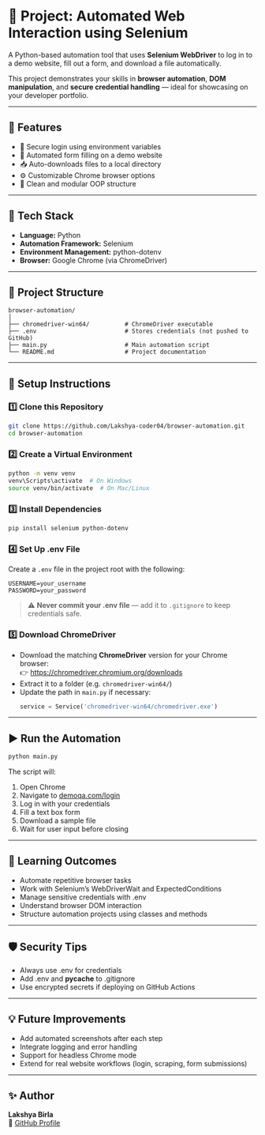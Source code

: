 # 🧠 Project: Automated Web Interaction using Selenium

A Python-based automation tool that uses **Selenium WebDriver** to log in to a demo website, fill out a form, and download a file automatically.

This project demonstrates your skills in **browser automation**, **DOM manipulation**, and **secure credential handling** — ideal for showcasing on your developer portfolio.

---

## 🚀 Features

- 🔐 Secure login using environment variables  
- 🧭 Automated form filling on a demo website  
- 📥 Auto-downloads files to a local directory  
- ⚙️ Customizable Chrome browser options  
- 🧹 Clean and modular OOP structure  

---

## 🧩 Tech Stack

- **Language:** Python  
- **Automation Framework:** Selenium  
- **Environment Management:** python-dotenv  
- **Browser:** Google Chrome (via ChromeDriver)

---

## 📂 Project Structure

```
browser-automation/
│
├── chromedriver-win64/          # ChromeDriver executable
├── .env                         # Stores credentials (not pushed to GitHub)
├── main.py                      # Main automation script
└── README.md                    # Project documentation
```

---

## 🔧 Setup Instructions

### 1️⃣ Clone this Repository
```bash
git clone https://github.com/Lakshya-coder04/browser-automation.git
cd browser-automation
```

### 2️⃣ Create a Virtual Environment
```bash
python -m venv venv
venv\Scripts\activate  # On Windows
source venv/bin/activate  # On Mac/Linux
```

### 3️⃣ Install Dependencies
```bash
pip install selenium python-dotenv
```

### 4️⃣ Set Up .env File
Create a `.env` file in the project root with the following:
```
USERNAME=your_username
PASSWORD=your_password
```

> ⚠️ **Never commit your .env file** — add it to `.gitignore` to keep credentials safe.

### 5️⃣ Download ChromeDriver
- Download the matching **ChromeDriver** version for your Chrome browser:  
  👉 https://chromedriver.chromium.org/downloads  
- Extract it to a folder (e.g. `chromedriver-win64/`)  
- Update the path in `main.py` if necessary:
  ```python
  service = Service('chromedriver-win64/chromedriver.exe')
  ```

---

## ▶️ Run the Automation
```bash
python main.py
```

The script will:
1. Open Chrome  
2. Navigate to [demoqa.com/login](https://demoqa.com/login)  
3. Log in with your credentials  
4. Fill a text box form  
5. Download a sample file  
6. Wait for user input before closing  

---

## 🧠 Learning Outcomes

- Automate repetitive browser tasks  
- Work with Selenium’s WebDriverWait and ExpectedConditions  
- Manage sensitive credentials with .env  
- Understand browser DOM interaction  
- Structure automation projects using classes and methods  

---

## 🛡️ Security Tips

- Always use .env for credentials  
- Add .env and __pycache__ to .gitignore  
- Use encrypted secrets if deploying on GitHub Actions  

---

## 💡 Future Improvements

- Add automated screenshots after each step  
- Integrate logging and error handling  
- Support for headless Chrome mode  
- Extend for real website workflows (login, scraping, form submissions)

---

## ✨ Author

**Lakshya Birla**  
🔗 [GitHub Profile](https://github.com/Lakshya-coder04)  
